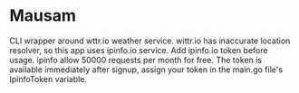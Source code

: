 # Mausam

CLI wrapper around wttr.io weather service. wittr.io has inaccurate
location resolver, so this app uses ipinfo.io service. Add ipinfo.io
token before usage. ipinfo allow 50000 requests per month for free. The
token is available immediately after signup, assign your token in the main.go
file's IpinfoToken variable.

